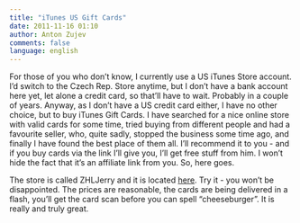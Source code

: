 ```yaml
---
title: "iTunes US Gift Cards"
date: 2011-11-16 01:10
author: Anton Zujev
comments: false
language: english
---
```


For those of you who don’t know, I currently use a US iTunes Store account. I’d switch to the Czech Rep. Store anytime, but I don’t have a bank account here yet, let alone a credit card, so that’ll have to wait. Probably in a couple of years. Anyway, as I don’t have a US credit card either, I have no other choice, but to buy iTunes Gift Cards. I have searched for a nice online store with valid cards for some time, tried buying from different people and had a favourite seller, who, quite sadly, stopped the business some time ago, and finally I have found the best place of them all. I’ll recommend it to you - and if you buy cards via the link I’ll give you, I’ll get free stuff from him. I won’t hide the fact that it’s an affiliate link from you. So, here goes.

The store is called ZHLJerry and it is located [here](https://www.e-junkie.com/ecom/gb.php?cl=90091&c=ib&aff=187418). Try it - you won’t be disappointed. The prices are reasonable, the cards are being delivered in a flash, you’ll get the card scan before you can spell “cheeseburger”. It is really and truly great.